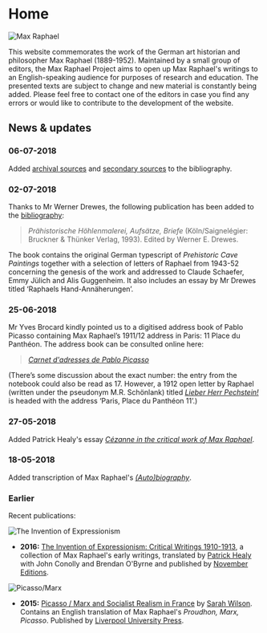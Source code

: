 # Home

![Max Raphael][image-1]

This website commemorates the work of the German art historian and philosopher Max Raphael \(1889-1952\). Maintained by a small group of editors, the Max Raphael Project aims to open up Max Raphael's writings to an English-speaking audience for purposes of research and education. The presented texts are subject to change and new material is constantly being added. Please feel free to contact one of the editors in case you find any errors or would like to contribute to the development of the website.

## News & updates

### 06-07-2018

Added [archival sources][1] and [secondary sources][2] to the bibliography.

### 02-07-2018

Thanks to Mr Werner Drewes, the following publication has been added to the [bibliography][3]:

> _Prähistorische Höhlenmalerei, Aufsätze, Briefe_ \(Köln/Saignelégier: Bruckner & Thünker Verlag, 1993\). Edited by Werner E. Drewes.

The book contains the original German typescript of _Prehistoric Cave Paintings_ together with a selection of letters of Raphael from 1943-52 concerning the genesis of the work and addressed to Claude Schaefer, Emmy Jülich and Alis Guggenheim. It also includes an essay by Mr Drewes titled ‘Raphaels Hand-Annäherungen’.

### 25-06-2018

Mr Yves Brocard kindly pointed us to a digitised address book of Pablo Picasso containing Max Raphael’s 1911/12 address in Paris: 11 Place du Panthéon. The address book can be consulted online here:

> [_Carnet d'adresses de Pablo Picasso_][4]

(There’s some discussion about the exact number: the entry from the notebook could also be read as 17. However, a 1912 open letter by Raphael (written under the pseudonym M.R. Schönlank) titled [_Lieber Herr Pechstein!_][5] is headed with the address ‘Paris, Place du Panthéon 11’.)

### 27-05-2018

Added Patrick Healy's essay [*Cézanne in the critical work of Max Raphael*][6].

### 18-05-2018

Added transcription of Max Raphael's [*(Auto)biography*][7].

### Earlier

Recent publications:

![The Invention of Expressionism][image-2]

* **2016:** [The Invention of Expressionism: Critical Writings 1910-1913][8], a collection of Max Raphael's early writings, translated by [Patrick Healy][9] with John Conolly and Brendan O'Byrne and published by [November Editions][10].

![Picasso/Marx][image-3]

* **2015:** [Picasso / Marx and Socialist Realism in France][11] by [Sarah Wilson][12]. Contains an English translation of Max Raphael's _Proudhon, Marx, Picasso_. Published by [Liverpool University Press][13].

[1]:	/bibliography/archives.md
[2]:	/bibliography/secondary.md
[3]:	https://www.maxraphael.org/bibliography/#1993
[4]:	https://www.photo.rmn.fr/archive/03-006057-2C6NU046WEXV.html
[5]:	https://www.maxraphael.org/bibliography/#1912
[6]:	/resources/cezanne-in-the-critical-work.md
[7]:	/resources/autobiography.md
[8]:	https://amzn.com/9492027097
[9]:	http://patrick-healy.com/
[10]:	http://novembereditions.com/
[11]:	http://a.co/2re4pSA
[12]:	http://courtauld.ac.uk/people/sarah-wilson
[13]:	https://liverpooluniversitypress.co.uk/products/60692

[image-1]:	/assets/home/silhouette.png
[image-2]:	/assets/home/theinventionofexpressionism.jpg
[image-3]:	/assets/home/picassomarx.jpg